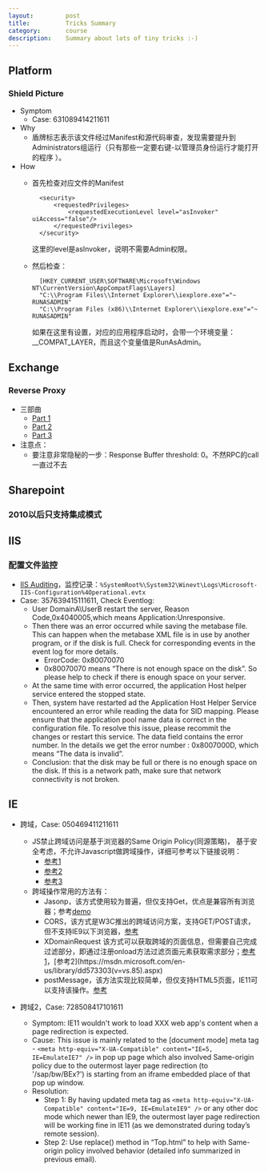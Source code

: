 ```yaml
---
layout:         post
title:          Tricks Summary
category:       course
description:    Summary about lots of tiny tricks :-)
---
```


## Platform

### Shield Picture
- Symptom
	- Case: 631089414211611
- Why
	- 盾牌标志表示该文件经过Manifest和源代码审查，发现需要提升到Administrators组运行（只有那些一定要右键-以管理员身份运行才能打开的程序 ）。
- How
	- 首先检查对应文件的Manifest
	
			<security>
				<requestedPrivileges>
					<requestedExecutionLevel level="asInvoker" uiAccess="false"/>
				</requestedPrivileges>
			</security>

		这里的level是asInvoker，说明不需要Admin权限。
	- 然后检查：
		
			[HKEY_CURRENT_USER\SOFTWARE\Microsoft\Windows NT\CurrentVersion\AppCompatFlags\Layers]
			"C:\\Program Files\\Internet Explorer\\iexplore.exe"="~ RUNASADMIN"
			"C:\\Program Files (x86)\\Internet Explorer\\iexplore.exe"="~ RUNASADMIN"
	
		如果在这里有设置，对应的应用程序启动时，会带一个环境变量：__COMPAT_LAYER，而且这个变量值是RunAsAdmin。

## Exchange

### Reverse Proxy
- 三部曲
	- [Part 1](https://blogs.technet.microsoft.com/exchange/2013/07/19/part-1-reverse-proxy-for-exchange-server-2013-using-iis-arr/)
	- [Part 2](https://blogs.technet.microsoft.com/exchange/2013/08/02/part-2-reverse-proxy-for-exchange-server-2013-using-iis-arr/)
	- [Part 3](https://blogs.technet.microsoft.com/exchange/2013/08/05/part-3-reverse-proxy-for-exchange-server-2013-using-iis-arr/)
- 注意点：
	- 要注意非常隐秘的一步：Response Buffer threshold: 0。不然RPC的call一直过不去

## Sharepoint

### 2010以后只支持集成模式


## IIS

### 配置文件监控
- [IIS Auditing](https://blogs.msdn.microsoft.com/webtopics/2010/03/19/iis-7-5-how-to-enable-iis-configuration-auditing/)，监控记录：`%SystemRoot%\System32\Winevt\Logs\Microsoft-IIS-Configuration%4Operational.evtx`
- Case: 357639415111611, Check Eventlog:
	- User DomainA\UserB restart the server, Reason Code,0x4040005,which means Application:Unresponsive.
	- Then there was an error occurred while saving the metabase file. This can happen when the metabase XML file is in use by another program, or if the disk is full.  Check for corresponding events in the event log for more details.
		- ErrorCode: 0x80070070
		- 0x80070070 means “There is not enough space on the disk”. So please help to check if there is enough space on your server.
	- At the same time with error occurred, the application Host helper service entered the stopped state.
	- Then, system have restarted ad the Application Host Helper Service encountered an error while reading the data for SID mapping. Please ensure that the application pool name data is correct in the configuration file.  To resolve this issue, please recommit the changes or restart this service.  The data field contains the error number. In the details we get the error number : 0x8007000D, which means “The data is invalid”.
	- Conclusion: that the disk may be full or there is no enough space on the disk. If this is a network path, make sure that network connectivity is not broken.

## IE
- 跨域，Case: 050469411211611
	- JS禁止跨域访问是基于浏览器的Same Origin Policy(同源策略)， 基于安全考虑，不允许Javascript做跨域操作，详细可参考以下链接说明：
		- [参考1](https://blogs.msdn.microsoft.com/ieinternals/2009/08/28/same-origin-policy-part-1-no-peeking/)
		- [参考2](https://blogs.msdn.microsoft.com/ieinternals/2012/04/02/same-origin-policy-part-2-limited-write/)
		- [参考3](https://msdn.microsoft.com/en-us/library/cc709423(v=vs.85).aspx#xdomainsec_sceninxd)
	- 跨域操作常用的方法有：
		- Jasonp，该方式使用较为普遍，但仅支持Get，优点是兼容所有浏览器；参考[demo](https://code.msdn.microsoft.com/How-to-cross-domain-with-8174e773)
		- CORS，该方式是W3C推出的跨域访问方案，支持GET/POST请求，但不支持IE9以下浏览器，[参考](https://msdn.microsoft.com/en-us/library/azure/dn894084.aspx#CORS)
		- XDomainRequest 该方式可以获取跨域的页面信息，但需要自己完成过滤部分，即通过注册onload方法过滤页面元素获取需求部分；[参考1](https://msdn.microsoft.com/en-us/library/cc288060(v=vs.85).aspx)，[参考2](https://msdn.microsoft.com/en-us/library/dd573303(v=vs.85).aspx)
		- postMessage，该方法实现比较简单，但仅支持HTML5页面，IE11可以支持该操作。[参考](https://msdn.microsoft.com/en-us/skype/ucwa/cross_domainiframe)

- 跨域2，Case: 728508417101611
	- Symptom: IE11 wouldn't work to load XXX web app's content when a page redirection is expected. 
	- Cause: This issue is mainly related to the [document mode] meta tag - `<meta http-equiv="X-UA-Compatible" content="IE=5, IE=EmulateIE7" />` in pop up page which also involved Same-origin policy due to the outermost layer page redirection (to '/sap/bw/BEx?') is starting from an iframe embedded place of that pop up window. 
	- Resolution: 
		- Step 1: By having updated meta tag as `<meta http-equiv="X-UA-Compatible" content="IE=9, IE=EmulateIE9" />` or any other doc mode which newer than IE9, the outermost layer page redirection will be working fine in IE11 (as we demonstrated during today’s remote session). 
		- Step 2: Use replace() method in “Top.html” to help with Same-origin policy involved behavior (detailed info summarized in previous email). 
